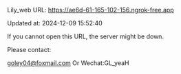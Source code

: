 Lily_web URL: https://ae6d-61-165-102-156.ngrok-free.app

Updated at: 2024-12-09 15:52:40

If you cannot open this URL, the server might be down.

Please contact: 

goley04@foxmail.com Or Wechat:GL_yeaH